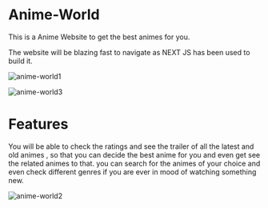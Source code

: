 # Anime-World

This is a Anime Website to get the best animes for you.

The website will be blazing fast to navigate as NEXT JS has been used to build it.

![anime-world1](https://github.com/AdityaBhatt97/Anime-World-Hosted/assets/129366781/7c09f444-b4cd-4bf9-ae9e-be21a627b44f)


![anime-world3](https://github.com/AdityaBhatt97/Anime-World-Hosted/assets/129366781/25d0c916-f08f-4805-8ccb-9779dd21d8ae)



# Features

You will be able to check the ratings and see the trailer of all the latest and old animes , so that you can decide the best anime for you
and even get see the related animes to that. you can search for the animes of your choice and  even check different genres if you are ever 
in mood of watching something new.


![anime-world2](https://github.com/AdityaBhatt97/Anime-World-Hosted/assets/129366781/bf6bce92-3f74-4107-9950-05e867db2819)
